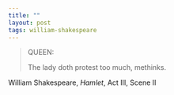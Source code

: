 ```yaml
---
title: ""
layout: post
tags: william-shakespeare
---
```


> QUEEN:
> 
> The lady doth protest too much, methinks.

William Shakespeare, _Hamlet_, Act III, Scene II